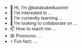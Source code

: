 - 👋 Hi, I’m @karabukeduunivtr
- 👀 I’m interested in ...
- 🌱 I’m currently learning ...
- 💞️ I’m looking to collaborate on ...
- 📫 How to reach me ...
- 😄 Pronouns: ...
- ⚡ Fun fact: ...

<!---
karabukeduunivtr/karabukeduunivtr is a ✨ special ✨ repository because its `README.md` (this file) appears on your GitHub profile.
You can click the Preview link to take a look at your changes.
--->
